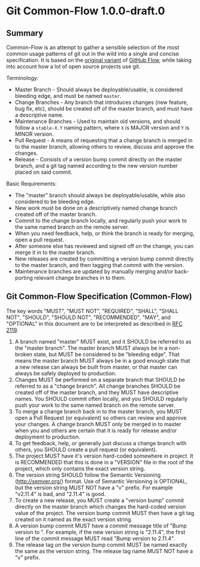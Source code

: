 Git Common-Flow 1.0.0-draft.0
=============================

Summary
-------

Common-Flow is an attempt to gather a sensible selection of the most common
usage patterns of git out in the wild into a single and concise
specification. It is based on
the [original variant](http://scottchacon.com/2011/08/31/github-flow.html)
of [GitHub Flow](https://guides.github.com/introduction/flow/), while taking
into account how a lot of open source projects use git.

Terminology:

- Master Branch - Should always be deployable/usable, is considered bleeding
  edge, and must be named `master`.
- Change Branches - Any branch that introduces changes (new feature, bug fix,
  etc), should be created off of the master branch, and must have a descriptive
  name.
- Maintenance Branches - Used to maintain old versions, and should follow a
  `stable-X.Y` naming pattern, where `X` is MAJOR version and `Y` is MINOR
  version.
- Pull Request - A means of requesting that a change branch is merged in to the
  master branch, allowing others to review, discuss and approve the changes.
- Release - Consists of a version bump commit directly on the master branch, and
  a git tag named according to the new version number placed on said commit.

Basic Requirements:

- The "master" branch should always be deployable/usable, while also
  considered to be bleeding edge.
- New work must be done on a descriptively named change branch created off of
  the master branch.
- Commit to the change branch locally, and regularly push your work to the same
  named branch on the remote server.
- When you need feedback, help, or think the branch is ready for merging, open a
  pull request.
- After someone else has reviewed and signed off on the change, you can merge it
  in to the master branch.
- New releases are created by committing a version bump commit directly to the
  master branch, and then tagging that commit with the version.
- Maintenance branches are updated by manually merging and/or back-porting
  relevant change branches in to them.

Git Common-Flow Specification (Common-Flow)
-------------------------------------------

The key words "MUST", "MUST NOT", "REQUIRED", "SHALL", "SHALL NOT", "SHOULD",
"SHOULD NOT", "RECOMMENDED", "MAY", and "OPTIONAL" in this document are to be
interpreted as described in [RFC 2119](https://tools.ietf.org/html/rfc2119).

1. A branch named "master" MUST exist, and it SHOULD be referred to as the
   "master branch". The master branch MUST always be in a non-broken state, but
   MUST be considered to be "bleeding edge". That means the master branch MUST
   always be in a good enough state that a new release can always be built from
   master, or that master can always be safely deployed to production.
2. Changes MUST be performed on a separate branch that SHOULD be referred to as
   a "change branch". All change branches SHOULD be created off of the master
   branch, and they MUST have descriptive names. You SHOULD commit often
   locally, and you SHOULD regularly push your work to the same named branch on
   the remote server.
3. To merge a change branch back in to the master branch, you MUST open a Pull
   Request (or equivalent) so others can review and approve your changes. A
   change branch MUST only be merged in to master when you and others are
   certain that it is ready for release and/or deployment to production.
4. To get feedback, help, or generally just discuss a change branch with others,
   you SHOULD create a pull request (or equivalent).
5. The project MUST have it's version hard-coded somewhere in project. It is
   RECOMMENDED that this is done in a "VERSION" file in the root of the project,
   which only contains the exact version string.
6. The version string SHOULD follow the Semantic Versioning (http://semver.org/)
   format. Use of Semantic Versioning is OPTIONAL, but the version string MUST
   NOT have a "v" prefix. For example "v2.11.4" is bad, and "2.11.4" is good.
7. To create a new release, you MUST create a "version bump" commit directly on
   the master branch which changes the hard-coded version value of the
   project. The version bump commit MUST then have a git tag created on it named
   as the exact version string.
8. A version bump commit MUST have a commit message title of "Bump version to
   <VERSION>". For example, if the new version string is "2.11.4", the first
   line of the commit message MUST read "Bump version to 2.11.4".
9. The release tag on the version bump commit MUST be named exactly the same as
   the version string. The release tag name MUST NOT have a "v" prefix.
